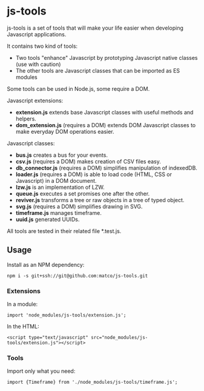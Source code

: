 # js-tools
js-tools is a set of tools that will make your life easier when developing Javascript applications.

It contains two kind of tools:
* Two tools "enhance" Javascript by prototyping Javascript native classes (use with caution)
* The other tools are Javascript classes that can be imported as ES modules

Some tools can be used in Node.js, some require a DOM.

Javascript extensions:
* **extension.js** extends base Javascript classes with useful methods and helpers.
* **dom_extension.js** (requires a DOM) extends DOM Javascript classes to make everyday DOM operations easier.

Javascript classes:
* **bus.js** creates a bus for your events.
* **csv.js** (requires a DOM) makes creation of CSV files easy.
* **db_connector.js** (requires a DOM) simplifies manipulation of indexedDB.
* **loader.js** (requires a DOM) is able to load code (HTML, CSS or Javascript) in a DOM document.
* **lzw.js** is an implementation of LZW.
* **queue.js** executes a set promises one after the other.
* **reviver.js** transforms a tree or raw objects in a tree of typed object.
* **svg.js** (requires a DOM) simplifies drawing in SVG.
* **timeframe.js** manages timeframe.
* **uuid.js** generated UUIDs.

All tools are tested in their related file *.test.js.

## Usage
Install as an NPM dependency:
```
npm i -s git+ssh://git@github.com:matco/js-tools.git
```

### Extensions
In a module:
```
import 'node_modules/js-tools/extension.js';
```

In the HTML:
```
<script type="text/javascript" src="node_modules/js-tools/extension.js"></script>
```

### Tools
Import only what you need:
```
import {Timeframe} from './node_modules/js-tools/timeframe.js';
```
